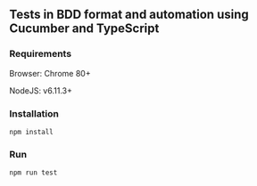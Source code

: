## Tests in BDD format and automation using Cucumber and TypeScript

### Requirements

Browser: Chrome 80+

NodeJS: v6.11.3+

### Installation

`npm install`

### Run

`npm run test`


